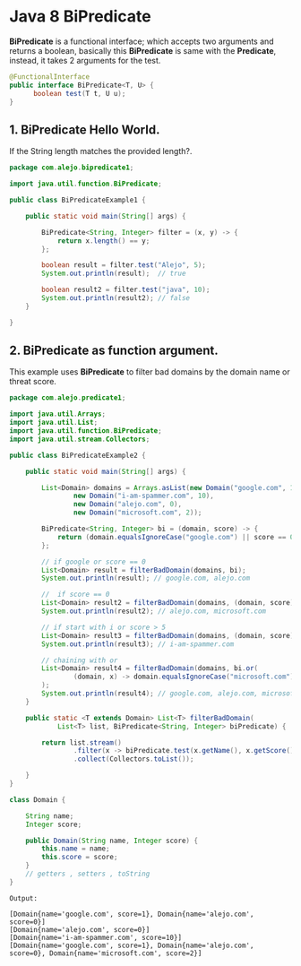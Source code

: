 # Java 8 BiPredicate

**BiPredicate** is a functional interface; which accepts two arguments and returns a boolean, basically this **BiPredicate** is same with the **Predicate**, instead, it takes 2 arguments for the test.

```java
@FunctionalInterface
public interface BiPredicate<T, U> {
      boolean test(T t, U u);
}
```

## 1. BiPredicate Hello World.

If the String length matches the provided length?.

```java
package com.alejo.bipredicate1;

import java.util.function.BiPredicate;

public class BiPredicateExample1 {

    public static void main(String[] args) {

        BiPredicate<String, Integer> filter = (x, y) -> {
            return x.length() == y;
        };

        boolean result = filter.test("Alejo", 5);
        System.out.println(result);  // true

        boolean result2 = filter.test("java", 10);
        System.out.println(result2); // false
    }

}
```

## 2. BiPredicate as function argument.

This example uses **BiPredicate**  to filter bad domains by the domain name or threat score.

```java
package com.alejo.predicate1;

import java.util.Arrays;
import java.util.List;
import java.util.function.BiPredicate;
import java.util.stream.Collectors;

public class BiPredicateExample2 {

    public static void main(String[] args) {

        List<Domain> domains = Arrays.asList(new Domain("google.com", 1),
                new Domain("i-am-spammer.com", 10),
                new Domain("alejo.com", 0),
                new Domain("microsoft.com", 2));

        BiPredicate<String, Integer> bi = (domain, score) -> {
            return (domain.equalsIgnoreCase("google.com") || score == 0);
        };

        // if google or score == 0
        List<Domain> result = filterBadDomain(domains, bi);
        System.out.println(result); // google.com, alejo.com

        //  if score == 0
        List<Domain> result2 = filterBadDomain(domains, (domain, score) -> score == 0);
        System.out.println(result2); // alejo.com, microsoft.com

        // if start with i or score > 5
        List<Domain> result3 = filterBadDomain(domains, (domain, score) -> domain.startsWith("i") && score > 5);
        System.out.println(result3); // i-am-spammer.com

        // chaining with or
        List<Domain> result4 = filterBadDomain(domains, bi.or(
                (domain, x) -> domain.equalsIgnoreCase("microsoft.com"))
        );
        System.out.println(result4); // google.com, alejo.com, microsoft.com
    }

    public static <T extends Domain> List<T> filterBadDomain(
            List<T> list, BiPredicate<String, Integer> biPredicate) {

        return list.stream()
                .filter(x -> biPredicate.test(x.getName(), x.getScore()))
                .collect(Collectors.toList());

    }
}

class Domain {

    String name;
    Integer score;

    public Domain(String name, Integer score) {
        this.name = name;
        this.score = score;
    }
    // getters , setters , toString
}
```

```
Output:

[Domain{name='google.com', score=1}, Domain{name='alejo.com', score=0}]
[Domain{name='alejo.com', score=0}]
[Domain{name='i-am-spammer.com', score=10}]
[Domain{name='google.com', score=1}, Domain{name='alejo.com', score=0}, Domain{name='microsoft.com', score=2}]
```
